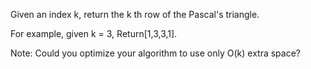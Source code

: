 Given an index k, return the k th row of the Pascal's triangle.

For example, given k = 3,
Return[1,3,3,1].

Note: 
Could you optimize your algorithm to use only O(k) extra space?

